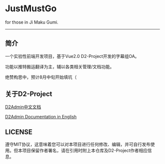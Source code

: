 # JustMustGo
for those in Ji Maku Gumi.

---

## 简介

一个实验性前端开发项目，基于Vue2.0 D2-Project开发的字幕组OA。

功能以推特搬运翻译为主，辅以各类相关管理/文档功能。

绝赞构思中，预计8月中旬开始填坑（


## 关于D2-Project

[D2Admin中文文档](https://github.com/Cyame/JustMuteGo/blob/master/D2Admin.zh.md)

[D2Admin Documentation in English](https://github.com/Cyame/JustMuteGo/blob/master/D2Admin.en.md)

## LICENSE

遵守MIT协议，这意味着您可以对本项目进行任何修改、编辑，并可自行发布使用。但本项目保留作者署名，请在引用时附上本仓库及D2-Project作者相应信息。